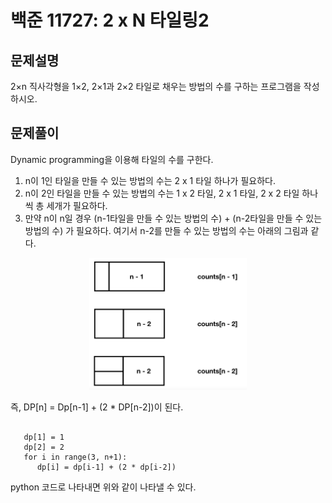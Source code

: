 백준 11727: 2 x N 타일링2
======================

문제설명
------

2×n 직사각형을 1×2, 2×1과 2×2 타일로 채우는 방법의 수를 구하는 프로그램을 작성하시오.   


문제풀이
------

Dynamic programming을 이용해 타일의 수를 구한다.   

1. n이 1인 타일을 만들 수 있는 방법의 수는 2 x 1 타일 하나가 필요하다.   
2. n이 2인 타일을 만들 수 있는 방법의 수는 1 x 2 타일, 2 x 1 타일, 2 x 2 타일 하나 씩 총 세개가 필요하다.   
3. 만약 n이 n일 경우 (n-1타일을 만들 수 있는 방법의 수) + (n-2타일을 만들 수 있는 방법의 수) 가 필요하다. 여기서 n-2를 만들 수 있는 방법의 수는 아래의 그림과 같다.   


<p align="center">
  <img src="images/DP_tile.png" width="50%" alt="tile"></img>
</p>

즉, DP[n] = Dp[n-1] + (2 * DP[n-2])이 된다.   

```pyhton
   
   dp[1] = 1
   dp[2] = 2
   for i in range(3, n+1):
      dp[i] = dp[i-1] + (2 * dp[i-2])
```

python 코드로 나타내면 위와 같이 나타낼 수 있다.




